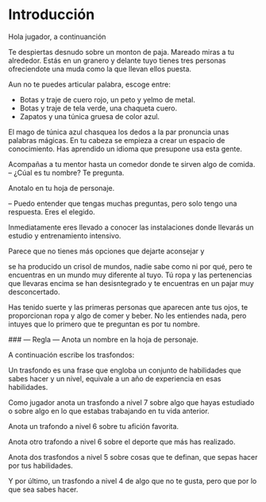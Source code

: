 
Introducción
============

Hola jugador, a continuanción 



Te despiertas desnudo sobre un monton de paja. Mareado miras a tu alrededor. Estás en un granero y delante tuyo tienes tres personas ofreciendote una muda como la que llevan ellos puesta.

Aun no te puedes articular palabra, escoge entre:
- Botas y traje de cuero rojo, un peto y yelmo de metal.
- Botas y traje de tela verde, una chaqueta cuero.
- Zapatos y una túnica gruesa de color azul.

El mago de túnica azul chasquea los dedos a la par pronuncia unas palabras mágicas. En tu cabeza se empieza a crear un espacio de conocimiento. Has aprendido un idioma que presupone usa esta gente.

Acompañas a tu mentor hasta un comedor donde te sirven algo de comida. – ¿Cúal es tu nombre? Te pregunta.

Anotalo en tu hoja de personaje.

– Puedo entender que tengas muchas preguntas, pero solo tengo una respuesta. Eres el elegido.

Inmediatamente eres llevado a conocer las instalaciones donde llevarás un estudio y entrenamiento intensivo.

Parece que no tienes más opciones que dejarte aconsejar y 



se ha producido un crisol de mundos, nadie sabe como ni por qué, pero te encuentras en un mundo muy diferente al tuyo. Tú ropa y las pertenencias que llevaras encima se han desisntegrado y te encuentras en un pajar muy desconcertado.

Has tenido suerte y las primeras personas que aparecen ante tus ojos, te proporcionan ropa y algo de comer y beber. No les entiendes nada, pero intuyes que lo primero que te preguntan es por tu nombre.

### — Regla —
Anota un nombre en la hoja de personaje.

A continuación escribe los trasfondos:

Un trasfondo es una frase que engloba un conjunto de habilidades que sabes hacer y un nivel, equivale a un año de experiencia en esas habilidades.

Como jugador anota un trasfondo a nivel 7 sobre algo que hayas estudiado o sobre algo en lo que estabas trabajando en tu vida anterior.

Anota un trafondo a nivel 6 sobre tu afición favorita.

Anota otro trafondo a nivel 6 sobre el deporte que más has realizado.

Anota dos trasfondos a nivel 5 sobre cosas que te definan, que sepas hacer por tus habilidades.

Y por último, un trasfondo a nivel 4 de algo que no te gusta, pero que por lo que sea sabes hacer.
